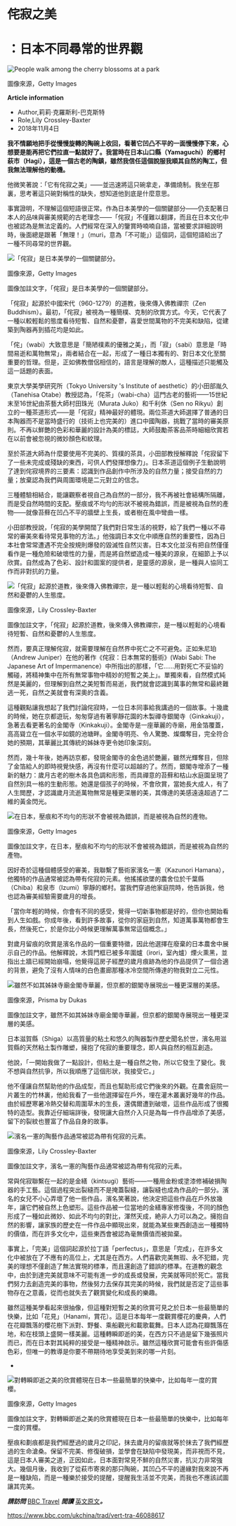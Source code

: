 # 侘寂之美

# ：日本不同尋常的世界觀





![People walk among the cherry blossoms at a park](https://ichef.bbci.co.uk/ace/ws/640/cpsprodpb/0CB8/production/_104165230_gettyimages-1012385662_1024.jpg.webp)

圖像來源，Getty Images

**Article information**

- Author,莉莉·克羅斯利-巴克斯特
- Role,Lily Crossley-Baxter
- 2018年11月4日

**我不情願地把手從慢慢旋轉的陶碗上收回，看著它凹凸不平的一面慢慢停下來，心想要是能再把它們拉直一點就好了。我當時在日本山口縣（Yamaguchi）的鄉村萩市（Hagi），這是一個古老的陶鎮，雖然我信任這個說服我順其自然的陶工，但我無法理解他的動機。**

他微笑著說：「它有侘寂之美」——並迅速將這只碗拿走，凖備燒制。我坐在那裏，思考著這只碗對稱性的缺失，想知道他到底是什麼意思。

事實證明，不理解這個短語很正常。作為日本美學的一個關鍵部分——仍支配著日本人的品味與審美規範的古老理念——「侘寂」不僅難以翻譯，而且在日本文化中也被認為是無法定義的。人們經常在深入的鑒賞時喃喃自語，當被要求詳細說明時，後面總是跟著「無理！」（muri，意為「不可能」）這個詞，這個短語給出了一種不同尋常的世界觀。



![「侘寂」是日本美學的一個關鍵部分。](https://ichef.bbci.co.uk/ace/ws/640/cpsprodpb/1B90/production/_104165070_gettyimages-513099654_1024.jpg.webp)

圖像來源，Getty Images

圖像加註文字，「侘寂」是日本美學的一個關鍵部分。

「侘寂」起源於中國宋代（960-1279）的道教，後來傳入佛教禪宗（Zen Buddhism）。最初，「侘寂」被視為一種簡樸、克制的欣賞方式。今天，它代表了一種以較輕鬆的態度看待短暫、自然和憂鬱，喜愛世間萬物的不完美和缺陷，從建築到陶器再到插花均是如此。

「侘」（wabi）大致意思是「簡陋樸素的優雅之美」，而「寂」（sabi）意思是「時間易逝和萬物無常」，兩者結合在一起，形成了一種日本獨有的、對日本文化至關重要的哲理。但是，正如佛教僧侶相信的，語言是理解的敵人，這種描述只能觸及這一話題的表面。

東京大學美學研究所（Tokyo University 's Institute of aesthetic）的小田部胤久（Tanehisa Otabe）教授認為，「侘茶」（wabi-cha）這門古老的藝術——15世紀末至16世紀由茶藝大師村田珠光（Murata Juko）和千利休（Sen no Rikyu）創立的一種茶道形式——是「侘寂」精神最好的體現。兩位茶道大師選擇了普通的日本陶器而不是當時盛行的（技術上也完美的）進口中國陶器，挑戰了當時的審美原則。不再以鮮艷的色彩和華麗的設計為美的標誌，大師鼓勵茶客品茶時細細欣賞若在以前會被忽視的微妙顏色和紋理。

至於茶道大師為什麼要使用不完美的、質樸的茶具，小田部教授解釋說「侘寂留下了一些未完成或殘缺的東西，可供人們發揮想像力」。日本茶道這個例子生動說明了達到侘寂境界的三要素：認識到作品創作中所涉及的自然力量；接受自然的力量；放棄認為我們與周圍環境是二元對立的信念。

三種體驗相結合，能讓觀察者視自己為自然的一部分，我不再被社會結構所隔離，而是受自然時間的支配。壓痕或不均勻的形狀不被視為錯誤，而是被視為自然的產物——就像苔蘚在凹凸不平的牆壁上生長，或者樹在風中彎曲一樣。

小田部教授說，「侘寂的美學開闊了我們對日常生活的視野，給了我們一種以不尋常的審美來看待常見事物的方法。」他強調日本文化中順應自然的重要性，因為日本社會常常遭遇不完全按規則爆發的毀滅性自然災害。日本文化並沒有把自然僅僅看作是一種危險和破壞性的力量，而是將自然塑造成一種美的源泉，在細節上予以欣賞。自然成為了色彩、設計和圖案的提供者，是靈感的源泉，是一種與人協同工作而非對抗的力量。

![「侘寂」起源於道教，後來傳入佛教禪宗，是一種以輕鬆的心境看待短暫、自然和憂鬱的人生態度。](https://ichef.bbci.co.uk/ace/ws/640/cpsprodpb/69B0/production/_104165072_p06pbzd7.jpg.webp)

圖像來源，Lily Crossley-Baxter

圖像加註文字，「侘寂」起源於道教，後來傳入佛教禪宗，是一種以輕鬆的心境看待短暫、自然和憂鬱的人生態度。

然而，要真正理解侘寂，就需要理解在自然界中死亡之不可避免。正如朱尼珀（Andrew Juniper）在他的著作《侘寂：日本無常的藝術》(Wabi Sabi: The Japanese Art of Impermanence）中所指出的那樣，「它……用對死亡不妥協的觸碰，將精神集中在所有無常事物中精妙的短暫之美上」。單獨來看，自然模式純然是美麗的，但理解到自然之美短暫而易逝，我們就會認識到萬事的無常和最終難逃一死，自然之美就會有深奧的含義。

這種觀點讓我想起了我們討論侘寂時，一位日本同事給我講過的一個故事。十幾歲的時候，她在京都遊玩，匆匆穿過有著寧靜花園的木製禪寺銀閣寺（Ginkakuji），急著去看更著名的金閣寺（Kinkakuji）。金閣寺是一座華麗的寺廟，用金箔覆蓋，高高聳立在一個水平如鏡的池塘畔。金閣寺明亮、令人驚艷、燦爛奪目，完全符合她的預期，其華麗比其傳統的姊妹寺更令她印象深刻。

然而，幾十年後，她再訪京都，發現金閣寺的金色過於艷麗，雖然光輝奪目，但除了金箔給人的即時視覺快感，再沒有什麼可以超越的了。然而，銀閣寺增添了一種新的魅力：歲月古老的樹木各具色調和形態，而具禪意的苔蘚和枯山水庭園呈現了自然別具一格的生動形態。她還是個孩子的時候，不會欣賞，當她長大成人，有了人生閲歷，才認識歲月流逝萬物無常是種更深層的美，其傳達的美感遠遠超過了二維的黃金閃光。

![在日本，壓痕和不均勻的形狀不會被視為錯誤，而是被視為自然的產物。](https://ichef.bbci.co.uk/ace/ws/640/cpsprodpb/B7D0/production/_104165074_gettyimages-492808879_1024.jpg.webp)

圖像來源，Getty Images

圖像加註文字，在日本，壓痕和不均勻的形狀不會被視為錯誤，而是被視為自然的產物。

因好奇於這種個體感受的審美，我聯繫了藝術家濱名一憲（Kazunori Hamana），他獨特的作品通常被認為帶有侘寂的元素。他搖搖欲墜的農舍位於千葉縣（Chiba）和泉市（Izumi）寧靜的鄉村。當我們穿過他家庭院時，他告訴我，他也認為審美經驗需要歲月的增長。

「當你年輕的時候，你會有不同的感受，覺得一切新事物都是好的，但你也開始看到人生如戲。你成年後，看到許多故事，從你的家庭到自然，知道萬事萬物都會生長，然後死亡，於是你比小時候更理解萬事無常這個概念。」

對歲月留痕的欣賞是濱名作品的一個重要特徵，因此他選擇在廢棄的日本農舍中展示自己的作品。他解釋說，木質門框已被多年圍爐（irori，室內爐）煙火熏黑，並指出土牆已經開始崩塌，他覺得這房子經歷的歲月痕跡為他的作品提供了一個合適的背景，避免了沒有人情味的白色畫廊那種冰冷空間所傳達的物我對立二元性。

![雖然不如其姊妹寺廟金閣寺華麗，但京都的銀閣寺展現出一種更深層的美感。](https://ichef.bbci.co.uk/ace/ws/640/cpsprodpb/14402/production/_104164928_gettyimages-906038128_1024.jpg.webp)

圖像來源，Prisma by Dukas

圖像加註文字，雖然不如其姊妹寺廟金閣寺華麗，但京都的銀閣寺展現出一種更深層的美感。

日本滋賀縣（Shiga）以高質量的粘土和悠久的陶器製作歷史聞名於世，濱名用滋賀縣的天然粘土製作雕塑，擁抱了侘寂的重要理念，即人與自然的相互創造。

他說，「一開始我做了一點設計，但粘土是一種自然之物，所以它發生了變化。我不想與自然抗爭，所以我順應了這個形狀，我接受它。」

他不僅讓自然幫助他的作品成型，而且也幫助形成它們後來的外觀。在農舍庭院一片叢生的竹林裏，他給我看了一些他選擇留在戶外，埋在灌木叢裏好幾年的作品。由於經歷寒暑冷熱交替和周圍草木的生長，還偶爾遭到破壞，這些作品形成了很獨特的造型。我靠近仔細端詳後，發現讓大自然介入只是為每一件作品增添了美感，留下的裂紋也豐富了作品自身的故事。

![濱名一憲的陶藝作品通常被認為帶有侘寂的元素。](https://ichef.bbci.co.uk/ace/ws/640/cpsprodpb/105F0/production/_104165076_p06pc06k.jpg.webp)

圖像來源，Lily Crossley-Baxter

圖像加註文字，濱名一憲的陶藝作品通常被認為帶有侘寂的元素。

常與侘寂聯繫在一起的是金繕（kintsugi）藝術——一種用金粉或塗漆修補破損陶器的手工藝。這個過程突出裂縫而不是掩蓋裂縫，讓裂縫也成為作品的一部分。濱名的女兒不小心弄壞了他一些作品，濱名笑著說，他決定把這些作品在戶外放幾年，讓它們被自然上色塑形。這些作品被一位當地的金繕專家修復後，不同的顏色形成了一種如此微妙、如此不均勻的對比，渾然天成，絶非人力可以為之。擁抱自然的影響，讓家族的歷史在一件作品中顯現出來，就能為某些東西創造出一種獨特的價值，而在許多文化中，這些東西會被認為毫無價值而被拋棄。

事實上，「完美」這個詞起源於拉丁語「perfectus」，意思是「完成」，在許多文化中被放在了不應有的高位上，尤其是在西方。人們喜歡完美無瑕、永不犯錯，完美的理想不僅創造了無法實現的標凖，而且還創造了錯誤的標凖。在道教的觀念中，由於到達完美就意味不可能有進一步的成長或發展，完美就等同於死亡。當我們努力去創造完美的事物，然後努力去保存其完美的時候，我們就是否定了這些事物存在之意義，從而也就失去了觀賞變化和成長的樂趣。

雖然這種美學看起來很抽像，但這種對短暫之美的欣賞可見之於日本一些最簡單的快樂，比如「花見」（Hanami，賞花）。這是日本每年一度觀賞櫻花的慶典，人們在花瓣飄落的櫻花樹下派對、野餐、乘船觀光和載歌載舞。日本人認為花瓣飄落在地，和在枝頭上盛開一樣美麗。這種轉瞬即逝的美，在西方只不過是留下幾張照片而已，而在日本對其純粹的接受是一種精神啟示。雖然這種欣賞可能會有些許傷感色彩，但唯一的教導是你要不帶期待地享受美到來的哪一片刻。

- 

![對轉瞬即逝之美的欣賞體現在日本一些最簡單的快樂中，比如每年一度的賞櫻。](https://ichef.bbci.co.uk/ace/ws/640/cpsprodpb/15410/production/_104165078_gettyimages-944489138_1024.jpg.webp)

圖像來源，Getty Images

圖像加註文字，對轉瞬即逝之美的欣賞體現在日本一些最簡單的快樂中，比如每年一度的賞櫻。

壓痕和劃痕都是我們經歷過的歲月之印記，抹去歲月的留痕就等於抹去了我們經歷過的生命滄桑。保留不完美、修復破損，並學會在缺陷中發現美，而非視而不見，這是日本人審美之道，正因如此，日本面對常見不鮮的自然災害，抗災力非常強大。幾個月後，我收到了從萩市寄來的那只陶碗，其凹凸不平的邊緣對我來說不再是一種缺陷，而是一種樂於接受的提醒，提醒我生活並不完美，而我也不應該試圖讓其完美。

***請訪問*** [BBC Travel](https://www.bbc.com/travel) ***閲讀*** [英文原文](https://www.bbc.com/travel/story/20181021-japans-unusual-way-to-view-the-world)***。***





https://www.bbc.com/ukchina/trad/vert-tra-46088617



